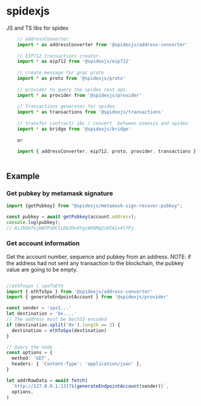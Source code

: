 # spidexjs

JS and TS libs for spidex

```ts
    // addressConverter
    import * as addressConverter from '@spidexjs/address-converter'
    
    // EIP712 transactions creator.
    import * as eip712 from '@spidexjs/eip712'
    
    // create message for grpc proto
    import * as proto from '@spidexjs/proto'
    
    // provider to query the spidex rest api.
    import * as provider from '@spidexjs/provider'
    
    // Transactions generator for spidex.
    import * as transactions from '@spidexjs/transactions'
    
    // transfer contract/ ibc / convert  between osmosis and spidex
    import * as bridge from '@spidexjs/bridge'
    
    or
    
    import { addressConverter, eip712, proto, provider, transactions } from '@spidexjs/spidex'
    

```

## Example

### Get pubkey by metamask signature
```ts
import {getPubkey} from "@spidexjs/metamask-sign-recover-pubkey";

const pubkey = await getPubkey(account.address);
console.log(pubkey);
// AiJbGH7xjbW7PoDClLDb3On9YgiWXQMq2cHIA1v4lfPj
```

### Get account information

Get the account number, sequence and pubkey from an address.
NOTE: if the address had not sent any transaction to the blockchain, the pubkey value are going to be empty.

```ts

//ethTospx | spxToEth
import { ethToSpx } from '@spidexjs/address-converter'
import { generateEndpointAccount } from '@spidexjs/provider'

const sender = 'spx1...'
let destination = '0x....'
// The address must be bech32 encoded
if (destination.split('0x').length == 2) {
  destination = ethToSpx(destination)
}

// Query the node
const options = {
  method: 'GET',
  headers: { 'Content-Type': 'application/json' },
}

let addrRawData = await fetch(
  `http://127.0.0.1:1317${generateEndpointAccount(sender)}`,
  options,
)
